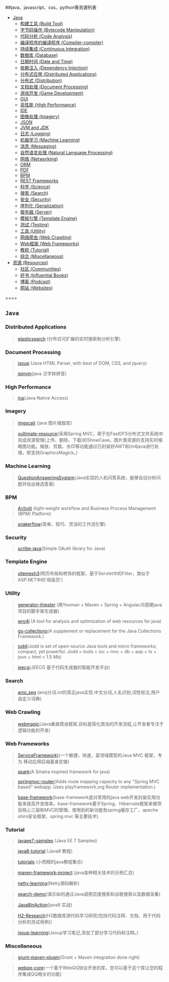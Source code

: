 ##java、javascript、css、python等资源列表 

+ [Java](#java)
    + [构建工具 (Build Tool)](#build-tool)
    + [字节码操作 (Bytecode Manipulation)](#bytecode-manipulation)
    + [代码分析 (Code Analysis)](#code-analysis)
    + [编译程序的编译程序 (Compiler-compiler)](#compiler-compiler)
    + [持续集成 (Continuous Integration)](#continuous-integration)
    + [数据库 (Database)](#database)
    + [日期时间 (Date and Time)](#date-and-time)
    + [依赖注入 (Dependency Injection)](#dependency-injection)
    + [分布式应用 (Distributed Applications)](#distributed-applications)
    + [分布式 (Distribution)](#distribution)
    + [文档处理 (Document Processing)](#document-processing)
    + [游戏开发 (Game Development)](#game-development)
    + [GUI](#gui)
    + [高性能 (High Performance)](#high-performance)
    + [IDE](#ide)
    + [图像处理 (Imagery)](#imagery)
    + [JSON](#json)
    + [JVM and JDK](#jvm-and-jdk)
    + [日志 (Logging)](#logging)
    + [机器学习 (Machine Learning)](#machine-learning)
    + [消息 (Messaging)](#messaging)
    + [自然语言处理 (Natural Language Processing)](#natural-language-processing)
    + [网络 (Networking)](#networking)
    + [ORM](#orm)
    + [PDF](#pdf)
    + [BPM](#bpm)
    + [REST Frameworks](#rest-frameworks)
    + [科学 (Science)](#science)
    + [搜索 (Search)](#search)
    + [安全 (Security)](#security)
    + [序列化 (Serialization)](#serialization)
    + [服务器 (Server)](#server)
    + [模板引擎 (Template Engine)](#template-engine)
    + [测试 (Testing)](#testing)
    + [工具 (Utility)](#utility)
    + [网络爬虫 (Web Crawling)](#web-crawling)
    + [Web框架 (Web Frameworks)](#web-frameworks)   
    + [教程 (Tutorial)](#tutorial)
    + [综合 (Miscellaneous)](#miscellaneous)
+ [资源 (Resources)](#resources)
    + [社区 (Communities)](#communities)
    + [好书 (Influential Books)](#influential-books)
    + [博客 (Podcast)](#podcasts)
    + [网站 (Websites)](#websites)

====

## ```Java```

### Distributed Applications
>[elasticsearch](https://github.com/elasticsearch/elasticsearch) (分布式可扩展的实时搜索和分析引擎)

### Document Processing
>[jsoup](https://github.com/jhy/jsoup) (Java HTML Parser, with best of DOM, CSS, and jquery)

>[jpinyin](https://github.com/stuxuhai/jpinyin)(java 汉字转拼音)

### High Performance
>[jna](https://github.com/twall/jna)(Java Native Access)

### Imagery
>[imgscalr](https://github.com/thebuzzmedia/imgscalr) (java 图片缩放库)

>[xultimate-resource](https://github.com/daniellitoc/xultimate-resource)(采用Spring MVC，用于在FastDFS分布式文件系统中完成资源管理(上传、删除、下载)的ShowCase。图片类资源的支持实时缩略图功能。缩放、剪裁、水印等功能通过已封装好AWT和im4java进行处理，即支持GraphicsMagick。)

### Machine Learning
>[QuestionAnsweringSystem](https://github.com/ysc/QuestionAnsweringSystem)(Java实现的人机问答系统，能够自动分析问题并给出候选答案)

### BPM
>[Activiti](https://github.com/Activiti/Activiti) (light-weight workflow and Business Process Management (BPM) Platform)

>[snakerflow](https://github.com/snakerflow/snakerflow)(简单、轻巧、灵活的工作流引擎)

### Security
>[scribe-java](https://github.com/fernandezpablo85/scribe-java)(Simple OAuth library for Java)

### Template Engine
>[sitemesh3](https://github.com/sitemesh/sitemesh3)(网页布局和修饰的框架，基于Servlet中的Filter，类似于ASP.NET中的'母版页')

### Utility
>[generator-jhipster](https://github.com/jhipster/generator-jhipster) (用Yeoman + Maven + Spring + AngularJS搭建java项目的脚手架生成器)

>[wro4j](https://github.com/alexo/wro4j) (A tool for analysis and optimization of web resources for java)

>[gs-collections](https://github.com/goldmansachs/gs-collections)(A supplement or replacement for the Java Collections Framework.)

>[jodd](https://github.com/oblac/jodd)(Jodd is set of open-source Java tools and micro frameworks; compact, yet powerful. Jodd = tools + ioc + mvc + db + aop + tx + json + html < 1.5 Mb)

>[jeecg](https://github.com/zhangdaiscott/jeecg)(JEECG 基于代码生成器的智能开发平台)

### Search
>[ansj_seg](https://github.com/ansjsun/ansj_seg) (ansj分词.ict的真正java实现.中文分词,人名识别,词性标注,用户自定义词典)

### Web Crawling
>[webmagic](https://github.com/code4craft/webmagic)(Java垂直爬虫框架,目标是简化爬虫的开发流程,让开发者专注于逻辑功能的开发)

### Web Frameworks
>[ServiceFramework)](https://github.com/allwefantasy/ServiceFramework)(一个敏捷，快速，富领域模型的Java MVC 框架，专为 移动应用后端量身定做)

>[spark](https://github.com/perwendel/spark)(A Sinatra inspired framework for java)

>[springmvc-router](https://github.com/resthub/springmvc-router)(Adds route mapping capacity to any "Spring MVC based" webapp. Uses playframework.org Router implementation.)

>[base-framework](https://github.com/dactiv/base-framework)(base-framework是对常用的java web开发封装实用功能来提高开发效率。base-framework基于Spring、Hibernate框架来做项目核心三层和MVC的管理。使用到的新功能有spring缓存工厂、apeche shiro安全框架、spring mvc 等主要技术)

### Tutorial
>[javaee7-samples](https://github.com/javaee-samples/javaee7-samples) (Java EE 7 Samples)

>[java8-tutorial](https://github.com/winterbe/java8-tutorial) (Java8 教程)

>[tutorials](https://github.com/eugenp/tutorials) (小而精的java教程集合)

>[maven-framework-project](https://github.com/v5developer/maven-framework-project) (java各种相关技术的示例汇总)

>[netty-learning](https://github.com/code4craft/netty-learning)(Netty源码解析)

>[search-demo](https://github.com/ysc/search-demo)(演示如何通过Java调用百度搜索和谷歌搜索以及数据采集)

>[Java8InAction](https://github.com/java8/Java8InAction)(java8 实战)

>[H2-Research](https://github.com/codefollower/H2-Research)(H2数据库源代码学习研究(包括代码注释、文档、用于代码分析的测试用例))

>[jsoup-learning](https://github.com/code4craft/jsoup-learning)(Jsoup学习笔记,添加了部分学习代码和注释。)

### Miscellaneous
>[grunt-maven-plugin](https://github.com/allegro/grunt-maven-plugin)(Grunt + Maven integration done right)

>[webqq-core](https://github.com/im-qq/webqq-core)(一个基于WebQQ协议开发的库，您可以基于这个库让您的程序集成QQ相关的功能)
